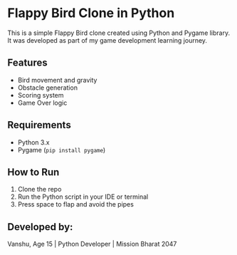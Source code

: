 # Flappy Bird Clone in Python

This is a simple Flappy Bird clone created using Python and Pygame library.  
It was developed as part of my game development learning journey.

## Features
- Bird movement and gravity
- Obstacle generation
- Scoring system
- Game Over logic

## Requirements
- Python 3.x
- Pygame (`pip install pygame`)

## How to Run
1. Clone the repo
2. Run the Python script in your IDE or terminal
3. Press space to flap and avoid the pipes

## Developed by:
Vanshu, Age 15 | Python Developer | Mission Bharat 2047
